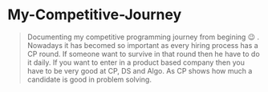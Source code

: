 # My-Competitive-Journey

>Documenting my competitive programming journey from begining :wink: . Nowadays it has becomed so important as every hiring process has a CP round. If someone want to survive in that round then he have to do it daily.
>If you want to enter in a product based company then you have to be very good at CP, DS and Algo. As CP shows how much a candidate is good in problem solving.